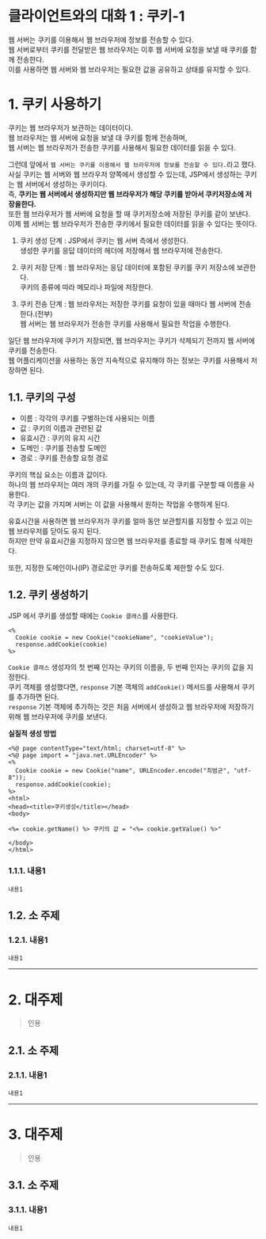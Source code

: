 클라이언트와의 대화 1 : 쿠키-1
=======================
웹 서버는 쿠키를 이용해서 웹 브라우저에 정보를 전송할 수 있다.      
웹 서버로부터 쿠키를 전달받은 웹 브라우저는 이후 웹 서버에 요청을 보낼 때 쿠키를 함께 전송한다.       
이를 사용하면 웹 서버와 웹 브라우저는 필요한 값을 공유하고 상태를 유지할 수 있다.     
  
# 1. 쿠키 사용하기    
쿠키는 웹 브라우저가 보관하는 데이터이다.          
웹 브라우저는 웹 서버에 요청을 보낼 대 쿠키를 함께 전송하며,         
웹 서버는 웹 브라우저가 전송한 쿠키를 사용해서 필요한 데이터를 읽을 수 있다.      
      
그런데 앞에서 ```웹 서버는 쿠키를 이용해서 웹 브라우저에 정보를 전송할 수 있다.```라고 했다.        
사실 쿠키는 웹 서버와 웹 브라우저 양쪽에서 생성할 수 있는데, JSP에서 생성하는 쿠키는 웹 서버에서 생성하는 쿠키이다.        
즉, **쿠키는 웹 서버에서 생성하지만 웹 브라우저가 해당 쿠키를 받아서 쿠키저장소에 저장을한다.**          
또한 웹 브라우저가 웹 서버에 요청을 할 때 쿠키저장소에 저장된 쿠키를 같이 보낸다.      
이제 웹 서버는 웹 브라우저가 전송한 쿠키에서 필요한 데이터를 읽을 수 있다는 뜻이다.       
     
1. 쿠키 생성 단계 : JSP에서 쿠키는 웹 서버 측에서 생성한다.  
생성한 쿠키를 응답 데이터의 헤더에 저장해서 웹 브라우저에 전송한다.    
  
2. 쿠키 저장 단계 : 웹 브라우저는 응답 데이터에 포함된 쿠키를 쿠키 저장소에 보관한다.   
쿠키의 종류에 따라 메모리나 파일에 저장한다.       
     
3. 쿠키 전송 단계 : 웹 브라우저는 저장한 쿠키를 요청이 있을 때마다 웹 서버에 전송한다.(전부)    
웹 서버는 웹 브라우저가 전송한 쿠키를 사용해서 필요한 작업을 수행한다.      
    
일단 웹 브라우저에 쿠키가 저장되면, 웹 브라우저는 쿠키가 삭제되기 전까지 웹 서버에 쿠키를 전송한다.    
웹 어플리케이션을 사용하는 동안 지속적으로 유지해야 하는 정보는 쿠키를 사용해서 저장하면 된다.     
  
## 1.1. 쿠키의 구성  
     
* 이름 : 각각의 쿠키를 구별하는데 사용되는 이름 
* 값 : 쿠키의 이름과 관련된 값  
* 유효시간 : 쿠키의 유지 시간   
* 도메인 : 쿠키를 전송할 도메인    
* 경로 : 쿠키를 전송할 요청 경로    
      
쿠키의 핵심 요소는 이름과 값이다.     
하나의 웹 브라우저는 여러 개의 쿠키를 가질 수 있는데, 각 쿠키를 구분할 때 이름을 사용한다.   
각 쿠키는 값을 가지며 서버는 이 값을 사용해서 원하는 작업을 수행하게 된다.     
    
유효시간을 사용하면 웹 브라우저가 쿠키를 얼마 동안 보관할지를 지정할 수 있고 이는 웹 브라우저를 닫아도 유지 된다.      
하지만 만약 유효시간을 지정하지 않으면 웹 브라우저를 종료할 때 쿠키도 함께 삭제한다.     
  
또한, 지정한 도메인이나(IP) 경로로만 쿠키를 전송하도록 제한할 수도 있다.   
  
## 1.2. 쿠키 생성하기
JSP 에서 쿠키를 생성할 때에는 ```Cookie 클래스```를 사용한다.  
```
<%
  Cookie cookie = new Cookie("cookieName", "cookieValue");
  response.addCookie(cookie)
%>
```
```Cookie 클래스``` 생성자의 첫 번째 인자는 쿠키의 이름을, 두 번째 인자는 쿠키의 값을 지정한다.   
쿠키 객체를 생성했다면, ```response``` 기본 객체의 ```addCookie()``` 메서드를 사용해서 쿠키를 추가하면 된다.    
```response``` 기본 객체에 추가하는 것은 처음 서버에서 생성하고 웹 브라우저에 저장하기 위해 웹 브라우저에 쿠키를 보낸다.    
   
**실질적 생성 방법**
```
<%@ page contentType="text/html; charset=utf-8" %>
<%@ page import = "java.net.URLEncoder" %>
<%
  Cookie cookie = new Cookie("name", URLEncoder.encode("최범균", "utf-8"));
  response.addCookie(cookie);
%>
<html>
<head><title>쿠키생성</title></head>
<body>

<%= cookie.getName() %> 쿠키의 값 = "<%= cookie.getValue() %>"

</body>
</html>
```





### 1.1.1. 내용1
```
내용1
```
## 1.2. 소 주제
### 1.2.1. 내용1
```
내용1
```

***
# 2. 대주제
> 인용
## 2.1. 소 주제
### 2.1.1. 내용1
```
내용1
```   

***
# 3. 대주제
> 인용
## 3.1. 소 주제
### 3.1.1. 내용1
```
내용1
```

